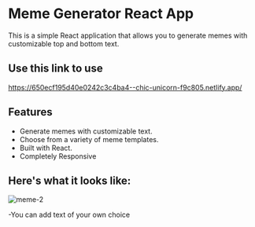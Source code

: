 # Meme Generator React App

This is a simple React application that allows you to generate memes with customizable top and bottom text.
## Use this link to use 
https://650ecf195d40e0242c3c4ba4--chic-unicorn-f9c805.netlify.app/

## Features

- Generate memes with customizable text.
- Choose from a variety of meme templates.
- Built with React.
- Completely Responsive

## Here's what it looks like:
![meme-2](https://github.com/Amen-Munir/CodSoft/assets/121969659/3a186096-a4cd-401f-a0e3-dd09e041a64a)

-You can add text of your own choice 
  
